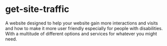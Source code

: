 # get-site-traffic

A website designed to help your website gain more interactions and visits and how to make it more user friendly especially for people with disabilities. With a multitude of different options and services for whatever you might need.
